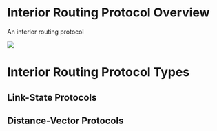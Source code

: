 # Interior Routing Protocol Overview

An interior routing protocol

![](https://github.com/JonmarCorpuz/SecondBrain/blob/main/Assets/Whitespace.png)

# Interior Routing Protocol Types

## Link-State Protocols

## Distance-Vector Protocols
